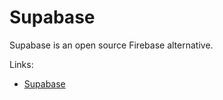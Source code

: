# Supabase

Supabase is an open source Firebase alternative.

Links:

- [Supabase](https://supabase.com)
